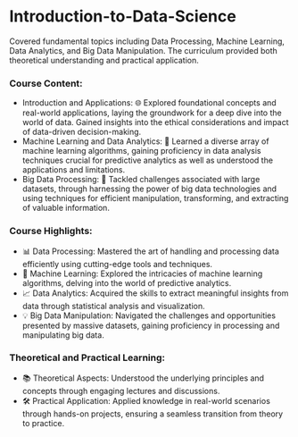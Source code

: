 # Introduction-to-Data-Science

Covered fundamental topics including Data Processing, Machine Learning, Data Analytics, and Big Data Manipulation. The curriculum provided both theoretical understanding and practical application.

### Course Content:
- Introduction and Applications: 🌐 Explored foundational concepts and real-world applications, laying the groundwork for a deep dive into the world of data. Gained insights into the ethical considerations and impact of data-driven decision-making.
- Machine Learning and Data Analytics: 🤖 Learned a diverse array of machine learning algorithms, gaining proficiency in data analysis techniques crucial for predictive analytics as well as understood the applications and limitations.
- Big Data Processing: 🚀 Tackled challenges associated with large datasets, through harnessing the power of big data technologies and using techniques for efficient manipulation, transforming, and extracting of valuable information.

### Course Highlights:
- 📊 Data Processing: Mastered the art of handling and processing data efficiently using cutting-edge tools and techniques.
- 🤖 Machine Learning: Explored the intricacies of machine learning algorithms, delving into the world of predictive analytics.
- 📈 Data Analytics: Acquired the skills to extract meaningful insights from data through statistical analysis and visualization.
- 💡 Big Data Manipulation: Navigated the challenges and opportunities presented by massive datasets, gaining proficiency in processing and manipulating big data.

### Theoretical and Practical Learning:
- 📚 Theoretical Aspects: Understood the underlying principles and concepts through engaging lectures and discussions.
- 🛠️ Practical Application: Applied knowledge in real-world scenarios through hands-on projects, ensuring a seamless transition from theory to practice.
